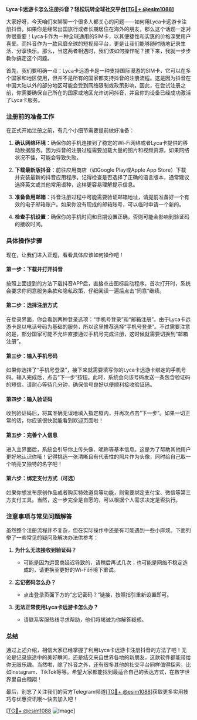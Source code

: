 **Lyca卡远游卡怎么注册抖音？轻松玩转全球社交平台[[TG💪+ @esim1088](https://t.me/s/esim1088)]**

大家好呀，今天咱们来聊聊一个很多人都关心的问题——如何用Lyca卡远游卡注册抖音。如果你是经常出国旅行或者长期居住在海外的朋友，那么这个话题一定对你很重要！Lyca卡作为一种全球通用的SIM卡，以其便捷性和实惠的价格深受用户喜爱。而抖音作为一款风靡全球的短视频平台，更是让我们能够随时随地记录生活、分享快乐。那么，当这两者相遇时，我们该如何操作呢？接下来，我就一步步教你搞定这个问题。

首先，我们要明确一点：Lyca卡远游卡是一种支持国际漫游的SIM卡，它可以在多个国家和地区使用，但并不是所有的国家都支持抖音的注册流程。这是因为抖音在中国大陆以外的部分地区可能会受到网络限制或政策影响。因此，在尝试注册之前，你需要确保自己所在的国家或地区允许访问抖音，并且你的设备已经成功激活了Lyca卡服务。

### 注册前的准备工作

在正式开始注册之前，有几个小细节需要提前做好准备：

1. **确认网络环境**：确保你的手机连接到了稳定的Wi-Fi网络或者Lyca卡提供的移动数据服务。因为抖音的注册过程需要加载大量的图片和视频资源，如果网络状况不佳，可能会导致失败。
   
2. **下载最新版抖音**：前往应用商店（如Google Play或Apple App Store）下载并安装最新的抖音应用程序。记得检查是否选择了正确的语言版本，通常建议选择英文或其他常用语种，这样更容易理解提示信息。

3. **准备备用邮箱**：抖音注册过程中可能需要验证邮箱地址，请提前准备好一个有效的电子邮箱账户。如果你没有现成的邮箱账号，可以临时申请一个新的。

4. **检查手机设置**：确保你的手机时间和日期设置正确，否则可能会影响到验证码的接收时间。

### 具体操作步骤

现在，让我们进入正题，看看具体应该如何操作吧！

#### 第一步：下载并打开抖音
按照上面提到的方法下载抖音APP后，直接点击图标启动程序。首次打开时，系统会要求你同意服务条款和隐私政策，仔细阅读一遍后点击“同意”继续。

#### 第二步：选择注册方式
在登录界面，你会看到两种登录选项：“手机号登录”和“邮箱注册”。由于Lyca卡远游卡是以电话号码为基础的服务，所以这里推荐选择“手机号登录”。不过需要注意的是，部分国家可能不允许直接通过手机号完成注册，这时候就需要切换到“邮箱注册”。

#### 第三步：输入手机号码
如果你选择了“手机号登录”，接下来就需要填写你的Lyca卡远游卡绑定的手机号码。输入完成后，点击“下一步”按钮。此时，系统会向该号码发送一条包含验证码的短信。请耐心等待几分钟，确保信号良好以便顺利接收验证码。

#### 第四步：输入验证码
收到验证码后，将其准确无误地填入指定框内，并再次点击“下一步”。如果一切正常的话，你应该很快就能看到欢迎页面啦！

#### 第五步：完善个人信息
进入主界面后，系统会引导你上传头像、昵称等基本信息。这是为了帮助其他用户更好地认识你哦！记得挑选一张清晰且有代表性的照片作为头像，同时给自己取一个响亮又独特的名字吧！

#### 第六步：绑定支付方式（可选）
如果你想发布原创作品或者购买特效道具等功能，则需要绑定支付宝、微信等第三方支付工具。当然，这一步完全是自愿的，可以根据个人需求决定是否执行。

### 注意事项与常见问题解答

虽然整个注册流程并不复杂，但在实际操作中还是有可能遇到一些小麻烦。下面列举了一些常见的疑问及解决办法供参考：

1. **为什么无法接收到验证码？**
   - 可能是因为运营商延迟导致的，请稍后再试几次；也可能是网络不稳定造成的，请更换至更好的Wi-Fi环境下重试。

2. **忘记密码怎么办？**
   - 点击登录页面下方的“忘记密码？”链接，按照指引重新设置即可。

3. **无法正常使用Lyca卡远游卡怎么办？**
   - 请联系客服热线寻求帮助，他们将竭诚为你解答疑惑。

### 总结

通过上述介绍，相信大家已经掌握了利用Lyca卡远游卡注册抖音的方法了吧！无论是记录旅途中的美好瞬间，还是结交来自世界各地的新朋友，这款软件都能带给你无限乐趣。当然啦，除了抖音之外，还有很多其他的社交平台同样值得探索，比如Instagram、TikTok等等。希望大家都能找到最适合自己的表达方式，在数字世界里自由翱翔！

最后，别忘了关注我们的官方Telegram频道[[TG💪+ @esim1088](https://t.me/s/esim1088)]获取更多实用技巧与优惠资讯哦～快去加入吧！

[[TG💪+ @esim1088](https://t.me/s/esim1088) ![Image](https://i.postimg.cc/4NQfJmqS/Snipaste-2025-05-13-00-14-12.png)]